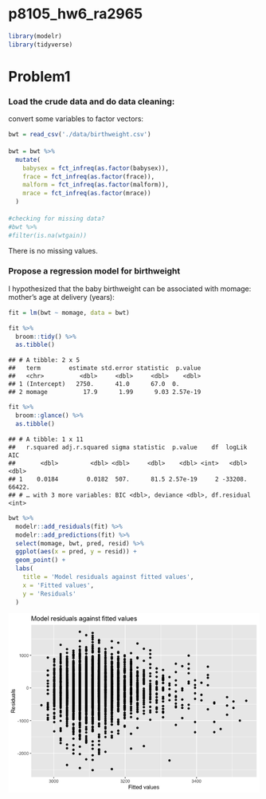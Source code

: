 p8105\_hw6\_ra2965
================

``` r
library(modelr)
library(tidyverse)
```

Problem1
========

### Load the crude data and do data cleaning:

convert some variables to factor vectors:

``` r
bwt = read_csv('./data/birthweight.csv')

bwt = bwt %>% 
  mutate(
    babysex = fct_infreq(as.factor(babysex)),
    frace = fct_infreq(as.factor(frace)),
    malform = fct_infreq(as.factor(malform)),
    mrace = fct_infreq(as.factor(mrace))
  )

#checking for missing data?
#bwt %>% 
#filter(is.na(wtgain))
```

There is no missing values.

### Propose a regression model for birthweight

I hypothesized that the baby birthweight can be associated with momage: mother’s age at delivery (years):

``` r
fit = lm(bwt ~ momage, data = bwt)
```

``` r
fit %>% 
  broom::tidy() %>% 
  as.tibble()
```

    ## # A tibble: 2 x 5
    ##   term        estimate std.error statistic  p.value
    ##   <chr>          <dbl>     <dbl>     <dbl>    <dbl>
    ## 1 (Intercept)   2750.      41.0      67.0  0.      
    ## 2 momage          17.9      1.99      9.03 2.57e-19

``` r
fit %>% 
  broom::glance() %>% 
  as.tibble()
```

    ## # A tibble: 1 x 11
    ##   r.squared adj.r.squared sigma statistic  p.value    df  logLik    AIC
    ##       <dbl>         <dbl> <dbl>     <dbl>    <dbl> <int>   <dbl>  <dbl>
    ## 1    0.0184        0.0182  507.      81.5 2.57e-19     2 -33208. 66422.
    ## # … with 3 more variables: BIC <dbl>, deviance <dbl>, df.residual <int>

``` r
bwt %>% 
  modelr::add_residuals(fit) %>% 
  modelr::add_predictions(fit) %>% 
  select(momage, bwt, pred, resid) %>% 
  ggplot(aes(x = pred, y = resid)) + 
  geom_point() +
  labs(
    title = 'Model residuals against fitted values',
    x = 'Fitted values',
    y = 'Residuals'
  )
```

![](p8105_hw6_ra2965_files/figure-markdown_github/unnamed-chunk-6-1.png)
